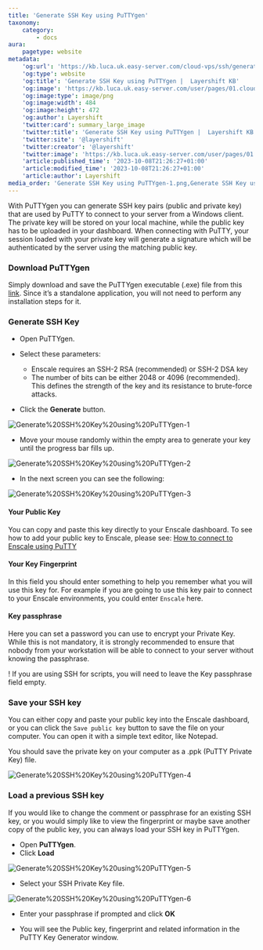 ```yaml
---
title: 'Generate SSH Key using PuTTYgen'
taxonomy:
    category:
        - docs
aura:
    pagetype: website
metadata:
    'og:url': 'https://kb.luca.uk.easy-server.com/cloud-vps/ssh/generating-ssh-keys-with-puttygen'
    'og:type': website
    'og:title': 'Generate SSH Key using PuTTYgen |  Layershift KB'
    'og:image': 'https://kb.luca.uk.easy-server.com/user/pages/01.cloud-vps/05.ssh/01.generating-ssh-keys-with-puttygen/Generate SSH Key using PuTTYgen-1.png'
    'og:image:type': image/png
    'og:image:width': 484
    'og:image:height': 472
    'og:author': Layershift
    'twitter:card': summary_large_image
    'twitter:title': 'Generate SSH Key using PuTTYgen |  Layershift KB'
    'twitter:site': '@layershift'
    'twitter:creator': '@layershift'
    'twitter:image': 'https://kb.luca.uk.easy-server.com/user/pages/01.cloud-vps/05.ssh/01.generating-ssh-keys-with-puttygen/Generate SSH Key using PuTTYgen-1.png'
    'article:published_time': '2023-10-08T21:26:27+01:00'
    'article:modified_time': '2023-10-08T21:26:27+01:00'
    'article:author': Layershift
media_order: 'Generate SSH Key using PuTTYgen-1.png,Generate SSH Key using PuTTYgen-2.png,Generate SSH Key using PuTTYgen-4.png,Generate SSH Key using PuTTYgen-3.png,Generate SSH Key using PuTTYgen-6.png,Generate SSH Key using PuTTYgen-5.png'
---
```


With PuTTYgen you can generate SSH key pairs (public and private key) that are used by PuTTY to connect to your server from a Windows client. The private key will be stored on your local machine, while the public key has to be uploaded in your dashboard. When connecting with PuTTY, your session loaded with your private key will generate a signature which will be authenticated by the server using the matching public key.

### Download PuTTYgen

Simply download and save the PuTTYgen executable (.exe) file from this [link](http://www.chiark.greenend.org.uk/~sgtatham/putty/download.html). Since it’s a standalone application, you will not need to perform any installation steps for it.

### Generate SSH Key

* Open PuTTYgen.
* Select these parameters:

	* 	Enscale requires an SSH-2 RSA (recommended) or SSH-2 DSA key
	* 	The number of bits can be either 2048 or 4096 (recommended). This defines the strength of the key and its resistance to brute-force attacks.

* Click the **Generate** button.

![Generate%20SSH%20Key%20using%20PuTTYgen-1](Generate%20SSH%20Key%20using%20PuTTYgen-1.png "Generate%20SSH%20Key%20using%20PuTTYgen-1")

* Move your mouse randomly within the empty area to generate your key until the progress bar fills up.

![Generate%20SSH%20Key%20using%20PuTTYgen-2](Generate%20SSH%20Key%20using%20PuTTYgen-2.png "Generate%20SSH%20Key%20using%20PuTTYgen-2")

* In the next screen you can see the following:

![Generate%20SSH%20Key%20using%20PuTTYgen-3](Generate%20SSH%20Key%20using%20PuTTYgen-3.png "Generate%20SSH%20Key%20using%20PuTTYgen-3")

#### Your Public Key

You can copy and paste this key directly to your Enscale dashboard. To see how to add your public key to Enscale, please see: [How to connect to Enscale using PuTTY](/how-to-connect-to-jelastic-using-putty)

#### Your Key Fingerprint

In this field you should enter something to help you remember what you will use this key for. For example if you are going to use this key pair to connect to your Enscale environments, you could enter `Enscale` here.

#### Key passphrase

Here you can set a password you can use to encrypt your Private Key. While this is not mandatory, it is strongly recommended to ensure that nobody from your workstation will be able to connect to your server without knowing the passphrase.

! If you are using SSH for scripts, you will need to leave the Key passphrase field empty.

### Save your SSH key

You can either copy and paste your public key into the Enscale dashboard, or you can click the `Save public key` button to save the file on your computer. You can open it with a simple text editor, like Notepad.

You should save the private key on your computer as a .ppk (PuTTY Private Key) file.

![Generate%20SSH%20Key%20using%20PuTTYgen-4](Generate%20SSH%20Key%20using%20PuTTYgen-4.png "Generate%20SSH%20Key%20using%20PuTTYgen-4")

### Load a previous SSH key

If you would like to change the comment or passphrase for an existing SSH key, or you would simply like to view the fingerprint or maybe save another copy of the public key, you can always load your SSH key in PuTTYgen.

* Open **PuTTYgen**.
* Click **Load**

![Generate%20SSH%20Key%20using%20PuTTYgen-5](Generate%20SSH%20Key%20using%20PuTTYgen-5.png "Generate%20SSH%20Key%20using%20PuTTYgen-5")

* Select your SSH Private Key file.

![Generate%20SSH%20Key%20using%20PuTTYgen-6](Generate%20SSH%20Key%20using%20PuTTYgen-6.png "Generate%20SSH%20Key%20using%20PuTTYgen-6")

* Enter your passphrase if prompted and click **OK**

* You will see the Public key, fingerprint and related information in the PuTTY Key Generator window.

